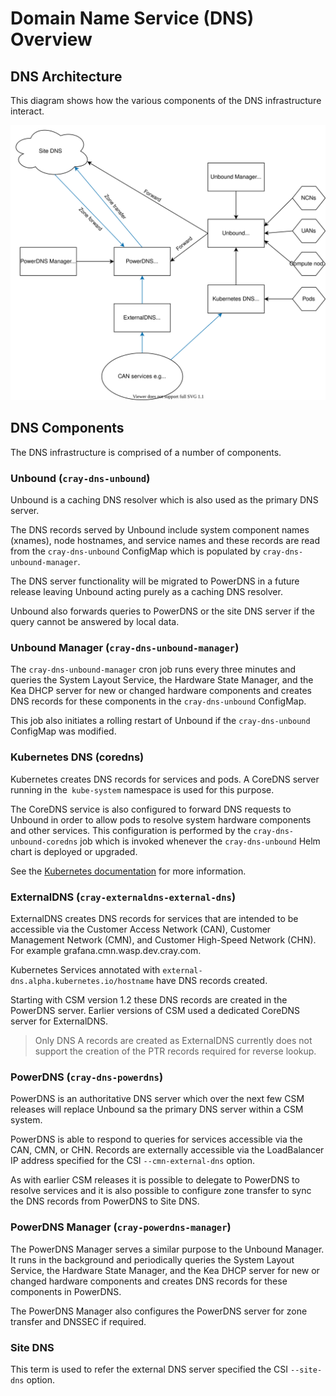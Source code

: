 # Domain Name Service (DNS) Overview

## DNS Architecture

This diagram shows how the various components of the DNS infrastructure interact.

![DNS Architecture](../../../img/operations/dns.svg)

## DNS Components

The DNS infrastructure is comprised of a number of components.

### Unbound (`cray-dns-unbound`)

Unbound is a caching DNS resolver which is also used as the primary DNS server.

The DNS records served by Unbound include system component names (xnames), node hostnames, and service names and these records are read from the `cray-dns-unbound` ConfigMap which is populated by `cray-dns-unbound-manager`.

The DNS server functionality will be migrated to PowerDNS in a future release leaving Unbound acting purely as a caching DNS resolver.

Unbound also forwards queries to PowerDNS or the site DNS server if the query cannot be answered by local data.

### Unbound Manager (`cray-dns-unbound-manager`)

The `cray-dns-unbound-manager` cron job runs every three minutes and queries the System Layout Service, the Hardware State Manager, and the Kea DHCP server for new or changed hardware components and creates DNS records for these components in the `cray-dns-unbound` ConfigMap.

This job also initiates a rolling restart of Unbound if the `cray-dns-unbound` ConfigMap was modified.

### Kubernetes DNS (coredns)

Kubernetes creates DNS records for services and pods. A CoreDNS server running in the` kube-system` namespace is used for this purpose.

The CoreDNS service is also configured to forward DNS requests to Unbound in order to allow pods to resolve system hardware components and other services. This configuration is performed by the `cray-dns-unbound-coredns` job which is invoked whenever the `cray-dns-unbound` Helm chart is deployed or upgraded.

See the [Kubernetes documentation](https://kubernetes.io/docs/concepts/services-networking/dns-pod-service/) for more information.

### ExternalDNS (`cray-externaldns-external-dns`)

ExternalDNS creates DNS records for services that are intended to be accessible via the Customer Access Network (CAN), Customer Management Network (CMN), and Customer High-Speed Network (CHN). For example grafana.cmn.wasp.dev.cray.com.

Kubernetes Services annotated with `external-dns.alpha.kubernetes.io/hostname` have DNS records created.

Starting with CSM version 1.2 these DNS records are created in the PowerDNS server. Earlier versions of CSM used a dedicated CoreDNS server for ExternalDNS.

> Only DNS A records are created as ExternalDNS currently does not support the creation of the PTR records required for reverse lookup.

### PowerDNS (`cray-dns-powerdns`)

PowerDNS is an authoritative DNS server which over the next few CSM releases will replace Unbound sa the primary DNS server within a CSM system.

PowerDNS is able to respond to queries for services accessible via the CAN, CMN, or CHN. Records are externally accessible via the LoadBalancer IP address specified for the CSI `--cmn-external-dns` option.

As with earlier CSM releases it is possible to delegate to PowerDNS to resolve services and it is also possible to configure zone transfer to sync the DNS records from PowerDNS to Site DNS.

### PowerDNS Manager (`cray-powerdns-manager`)

The PowerDNS Manager serves a similar purpose to the Unbound Manager. It runs in the background and periodically queries the System Layout Service, the Hardware State Manager, and the Kea DHCP server for new or changed hardware components and creates DNS records for these components in PowerDNS.

The PowerDNS Manager also configures the PowerDNS server for zone transfer and DNSSEC if required.

### Site DNS

This term is used to refer the external DNS server specified the CSI `--site-dns` option.
